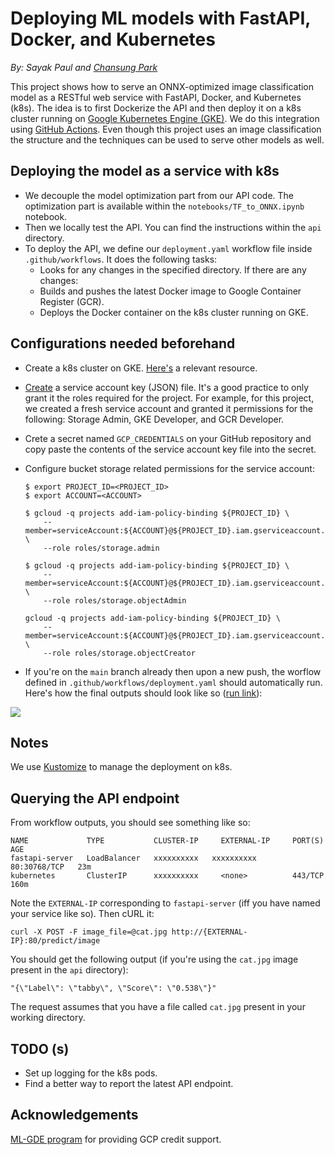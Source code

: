 # Deploying ML models with FastAPI, Docker, and Kubernetes

*By: Sayak Paul and [Chansung Park](https://github.com/deep-diver)*

This project shows how to serve an ONNX-optimized image classification model as a
RESTful web service with FastAPI, Docker, and Kubernetes (k8s). The idea is to first
Dockerize the API and then deploy it on a k8s cluster running on [Google Kubernetes
Engine (GKE)](https://cloud.google.com/kubernetes-engine). We do this integration
using [GitHub Actions](https://github.com/features/actions). Even though this project 
uses an image classification the structure and the techniques can be used to serve
other models as well.

## Deploying the model as a service with k8s

* We decouple the model optimization part from our API code. The optimization part is
available within the `notebooks/TF_to_ONNX.ipynb` notebook.
* Then we locally test the API. You can find the instructions within the `api`
directory.
* To deploy the API, we define our `deployment.yaml` workflow file inside `.github/workflows`.
It does the following tasks:
    * Looks for any changes in the specified directory. If there are any changes:
    * Builds and pushes the latest Docker image to Google Container Register (GCR).
    * Deploys the Docker container on the k8s cluster running on GKE. 

## Configurations needed beforehand

* Create a k8s cluster on GKE. [Here's](https://www.youtube.com/watch?v=hxpGC19PzwI) a
relevant resource. 
* [Create](https://cloud.google.com/iam/docs/creating-managing-service-account-keys) a
service account key (JSON) file. It's a good practice to only grant it the roles
required for the project. For example, for this project, we created a fresh service 
account and granted it permissions for the following: Storage Admin, GKE Developer, and
GCR Developer. 
* Crete a secret named `GCP_CREDENTIALS` on your GitHub repository and copy paste the
contents of the service account key file into the secret. 
* Configure bucket storage related permissions for the service account:

    ```shell
    $ export PROJECT_ID=<PROJECT_ID>
    $ export ACCOUNT=<ACCOUNT>
    
    $ gcloud -q projects add-iam-policy-binding ${PROJECT_ID} \
        --member=serviceAccount:${ACCOUNT}@${PROJECT_ID}.iam.gserviceaccount.com \
        --role roles/storage.admin
    
    $ gcloud -q projects add-iam-policy-binding ${PROJECT_ID} \
        --member=serviceAccount:${ACCOUNT}@${PROJECT_ID}.iam.gserviceaccount.com \
        --role roles/storage.objectAdmin
    
    gcloud -q projects add-iam-policy-binding ${PROJECT_ID} \
        --member=serviceAccount:${ACCOUNT}@${PROJECT_ID}.iam.gserviceaccount.com \
        --role roles/storage.objectCreator
    ```
* If you're on the `main` branch already then upon a new push, the worflow defined
in `.github/workflows/deployment.yaml` should automatically run. Here's how the
final outputs should look like so ([run link](https://github.com/sayakpaul/ml-deployment-k8s-fastapi/runs/5343002731)):

![](https://i.ibb.co/MnTtnJ3/image.png)

## Notes

We use [Kustomize](https://kustomize.io) to manage the deployment on k8s.

## Querying the API endpoint

From workflow outputs, you should see something like so:

```shell
NAME             TYPE           CLUSTER-IP     EXTERNAL-IP     PORT(S)        AGE
fastapi-server   LoadBalancer   xxxxxxxxxx   xxxxxxxxxx        80:30768/TCP   23m
kubernetes       ClusterIP      xxxxxxxxxx     <none>          443/TCP        160m
```

Note the `EXTERNAL-IP` corresponding to `fastapi-server` (iff you have named
your service like so). Then cURL it:

```shell
curl -X POST -F image_file=@cat.jpg http://{EXTERNAL-IP}:80/predict/image
```

You should get the following output (if you're using the `cat.jpg` image present
in the `api` directory):

```shell
"{\"Label\": \"tabby\", \"Score\": \"0.538\"}"
```

The request assumes that you have a file called `cat.jpg` present in your
working directory.

## TODO (s)

* Set up logging for the k8s pods.
* Find a better way to report the latest API endpoint.

## Acknowledgements

[ML-GDE program](https://developers.google.com/programs/experts/) for providing GCP credit support.

